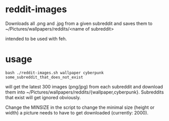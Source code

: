 # reddit-images
Downloads all .png and .jpg from a given subreddit and saves them to ~/Pictures/wallpapers/reddits/&lt;name of subreddit>

intended to be used with feh.

# usage
`bash
./reddit-images.sh wallpaper cyberpunk some_subreddit_that_does_not_exist
`

will get the latest 300 images (png/jpg) from each subreddit and download them into ~/Pictures/wallpapers/reddits/{wallpaper,cyberpunk}.
Subreddits that exist will get ignored obviously.

Change the MINSIZE in the script to change the minimal size (height or width) a picture needs to have to get downloaded (currently: 2000).
